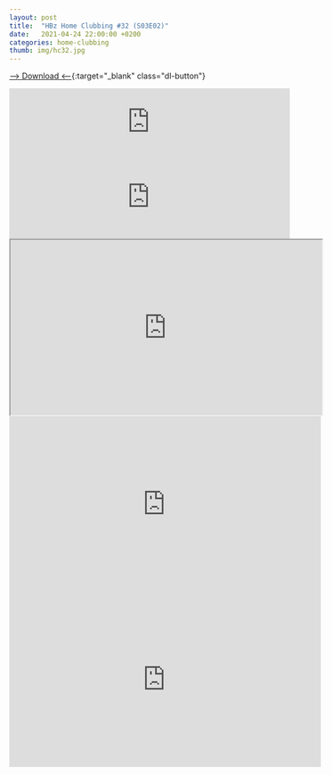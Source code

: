 ```yaml
---
layout: post
title:  "HBz Home Clubbing #32 (S03E02)"
date:   2021-04-24 22:00:00 +0200
categories: home-clubbing
thumb: img/hc32.jpg
---
```

[--> Download <--](https://mega.nz/file/zGhkgZRD#Q2F8h3h9lbSFdb6TXcf28gnJ89IKsW618PNAKDXX_DY){:target="_blank" class="dl-button"}

<iframe width="100%" height="120" src="https://www.mixcloud.com/widget/iframe/?hide_cover=1&feed=%2FHBz_Archive%2F24042021-hbz-home-clubbing-s03e02-hc32%2F" frameborder="0" ></iframe>

<iframe scrolling="no" id="hearthis_at_track_5861382" width="100%" height="150" src="https://app.hearthis.at/embed/5861382/transparent_black/?hcolor=&color=&style=2&block_size=2&block_space=1&background=1&waveform=0&cover=0&autoplay=0&css=" frameborder="0" allowtransparency allow="autoplay"><p>Listen to <a href="https://hearthis.at/hbzarchive/hc32/" target="_blank">HBz Home Clubbing #32 (S03E02)</a> <span>by</span><a href="https://hearthis.at/hbzarchive/" target="_blank" >HBz_Archive</a> <span>on</span> <a href="https://hearthis.at/" target="_blank">hearthis.at</a></p></iframe>

<iframe id="lbry-iframe" width="560" height="315" src="https://odysee.com/$/embed/hc32/a1cfeb281b3be6a5ab08c00996a7362010b005a0?r=DgzV1r6o8wsmEEG4g96yVhvmv6p27qo2" allowfullscreen></iframe>

<iframe src="https://vivo.sx/embed/2a959a29d2" width="560" height="315" scrolling="no" frameborder="0" allowfullscreen></iframe>

<iframe src="https://voe.sx/e/ozdjrzkolpme" width="560" height="315" scrolling="no" frameborder="0" allowfullscreen></iframe>